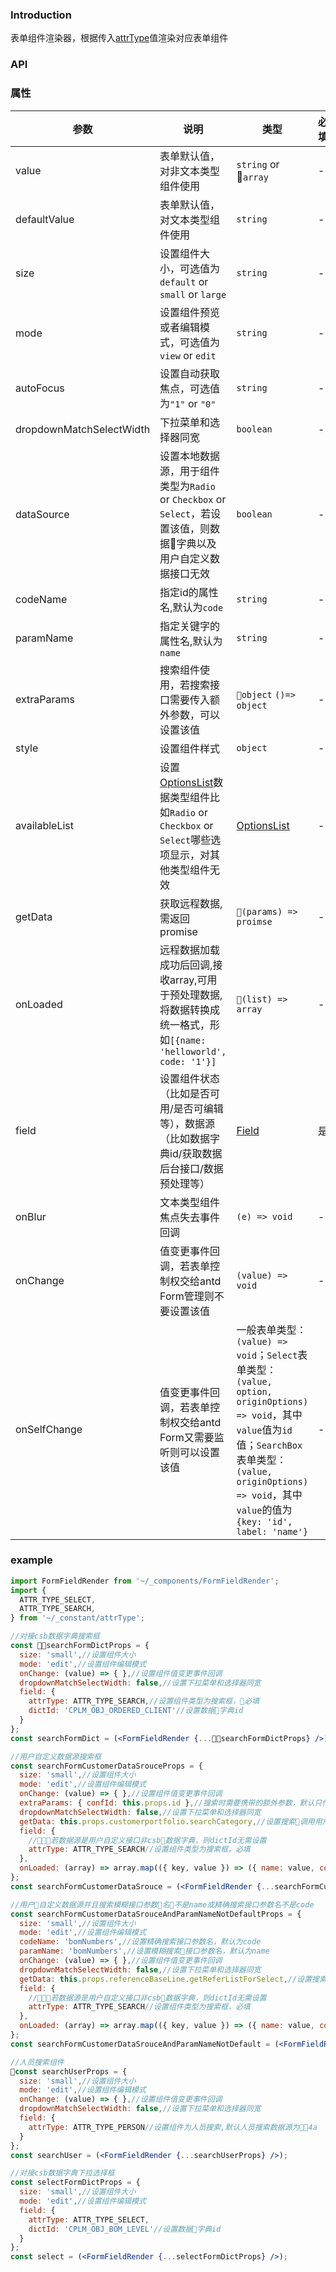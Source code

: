 ### Introduction
表单组件渲染器，根据传入[attrType](/src/constant/README.md)值渲染对应表单组件

### API

### 属性

| 参数 | 说明 | 类型 | 必填 | 默认值 |
| ---- | ---- | ---- | ---- | ------ |
| value | 表单默认值，对非文本类型组件使用 | `string` or `array` | - | `null` |
| defaultValue | 表单默认值，对文本类型组件使用 | `string` | - | `null` |
| size | 设置组件大小，可选值为`default` or `small` or `large` | `string` | - | `default` |
| mode | 设置组件预览或者编辑模式，可选值为`view` or `edit` | `string` | - | `view` |
| autoFocus | 设置自动获取焦点，可选值为`"1"` or `"0"` | `string` | - | `"0"` |
| dropdownMatchSelectWidth | 下拉菜单和选择器同宽 | `boolean` | - | `false` |
| dataSource | 设置本地数据源，用于组件类型为`Radio` or `Checkbox` or `Select`，若设置该值，则数据字典以及用户自定义数据接口无效 | `boolean` | - | `false` |
| codeName | 指定id的属性名,默认为`code` | `string` | - | `name` |
| paramName | 指定关键字的属性名,默认为`name` | `string` | - | `name` |
| extraParams | 搜索组件使用，若搜索接口需要传入额外参数，可以设置该值 | `object` `()=> object` | - | `null` |
| style | 设置组件样式 | `object` | - | `null` |
| availableList | 设置[OptionsList](/src/type/OptionsList/README.md)数据类型组件比如`Radio` or `Checkbox` or `Select`哪些选项显示，对其他类型组件无效 | [OptionsList](/src/type/OptionsList/README.md) | - | `null` |
| getData | 获取远程数据,需返回promise | `(params) => proimse` | - | `null` |
| onLoaded | 远程数据加载成功后回调,接收array,可用于预处理数据,将数据转换成统一格式，形如`[{name: 'helloworld', code: '1'}]` | `(list) => array` | - | `null` |
| field | 设置组件状态（比如是否可用/是否可编辑等），数据源（比如数据字典id/获取数据后台接口/数据预处理等）| [Field](/src/type/Field/README.md) | 是 | |
| onBlur | 文本类型组件焦点失去事件回调 | `(e) => void` | - | `null` |
| onChange | 值变更事件回调，若表单控制权交给antd Form管理则不要设置该值 | `(value) => void` | - | `null` |
| onSelfChange | 值变更事件回调，若表单控制权交给antd Form又需要监听则可以设置该值 | 一般表单类型：`(value) => void`；`Select`表单类型：`(value, option, originOptions) => void`，其中`value`值为`id`值；`SearchBox`表单类型：`(value, originOptions) => void`，其中`value`的值为`{key: 'id', label: 'name'}` | - | `null` |

### example
```jsx
import FormFieldRender from '~/_components/FormFieldRender';
import {
  ATTR_TYPE_SELECT,
  ATTR_TYPE_SEARCH,
} from '~/_constant/attrType';

//对接csb数据字典搜索框
const searchFormDictProps = {
  size: 'small',//设置组件大小
  mode: 'edit',//设置组件编辑模式
  onChange: (value) => { },//设置组件值变更事件回调
  dropdownMatchSelectWidth: false,//设置下拉菜单和选择器同宽
  field: {
    attrType: ATTR_TYPE_SEARCH,//设置组件类型为搜索框，必填
    dictId: 'CPLM_OBJ_ORDERED_CLIENT'//设置数据字典id
  }
};
const searchFormDict = (<FormFieldRender {...searchFormDictProps} />);
```
```jsx
//用户自定义数据源搜索框
const searchFormCustomerDataSrouceProps = {
  size: 'small',//设置组件大小
  mode: 'edit',//设置组件编辑模式
  onChange: (value) => { },//设置组件值变更事件回调
  extraParams: { confId: this.props.id },//搜索时需要携带的额外参数，默认只传name
  dropdownMatchSelectWidth: false,//设置下拉菜单和选择器同宽
  getData: this.props.customerportfolio.searchCategory,//设置搜索调用用户自定义的数据接口
  field: {
    //若数据源是用户自定义接口非csb数据字典，则dictId无需设置
    attrType: ATTR_TYPE_SEARCH//设置组件类型为搜索框，必填
  },
  onLoaded: (array) => array.map(({ key, value }) => ({ name: value, code: key }))//远程数据加载成功后回调,接收array,可用于预处理数据,将数据转换成统一格式，形如[{name: 'helloworld', code: '1'}]
};
const searchFormCustomerDataSrouce = (<FormFieldRender {...searchFormCustomerDataSrouceProps} />);
```
```jsx
//用户自定义数据源并且搜索模糊接口参数名不是name或精确搜索接口参数名不是code
const searchFormCustomerDataSrouceAndParamNameNotDefaultProps = {
  size: 'small',//设置组件大小
  mode: 'edit',//设置组件编辑模式
  codeName: 'bomNumbers',//设置精确搜索接口参数名，默认为code
  paramName: 'bomNumbers',//设置模糊搜索接口参数名，默认为name
  onChange: (value) => { },//设置组件值变更事件回调
  dropdownMatchSelectWidth: false,//设置下拉菜单和选择器同宽
  getData: this.props.referenceBaseLine.getReferListForSelect,//设置搜索调用用户自定义的数据接口
  field: {
    //若数据源是用户自定义接口非csb数据字典，则dictId无需设置
    attrType: ATTR_TYPE_SEARCH//设置组件类型为搜索框，必填
  },
  onLoaded: (array) => array.map(({ key, value }) => ({ name: value, code: key }))//远程数据加载成功后回调,接收array,可用于预处理数据,将数据转换成统一格式，形如[{name: 'helloworld', code: '1'}]
};
const searchFormCustomerDataSrouceAndParamNameNotDefault = (<FormFieldRender {...searchFormCustomerDataSrouceAndParamNameNotDefaultProps} />);
```
```jsx
//人员搜索组件
const searchUserProps = {
  size: 'small',//设置组件大小
  mode: 'edit',//设置组件编辑模式
  onChange: (value) => { },//设置组件值变更事件回调
  dropdownMatchSelectWidth: false,//设置下拉菜单和选择器同宽
  field: {
    attrType: ATTR_TYPE_PERSON//设置组件为人员搜索,默认人员搜索数据源为4a
  }
};
const searchUser = (<FormFieldRender {...searchUserProps} />);
```
```jsx
//对接csb数据字典下拉选择框
const selectFormDictProps = {
  size: 'small',//设置组件大小
  mode: 'edit',//设置组件编辑模式
  field: {
    attrType: ATTR_TYPE_SELECT,
    dictId: 'CPLM_OBJ_BOM_LEVEL'//设置数据字典id
  }
};
const select = (<FormFieldRender {...selectFormDictProps} />);
```